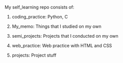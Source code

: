 My self_learning repo consists of:

1. coding_practice: Python, C

2. My_memo: Things that I studied on my own

3. semi_projects: Projects that I conducted on my own

4. web_practice: Web practice with HTML and CSS

5. projects: Project stuff
